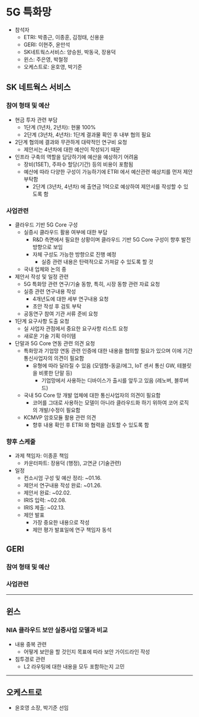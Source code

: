 # 5G 특화망
- 참석자
  - ETRI: 박종근, 이종훈, 김정태, 신용윤
  - GERI: 이현주, 윤만석
  - SK네트웍스서비스: 양승원, 박동국, 장용덕
  - 윈스: 주은영, 박철정
  - 오케스트로: 윤호영, 박기준

## SK 네트웍스 서비스
### 참여 형태 및 예산
- 현금 투자 관련 부담
  - 1단계 (1년차, 2년차): 현물 100%
  - 2단계 (3년차, 4년차): 1단계 결과물 확인 후 내부 협의 필요
- 2단계 협의에 결과와 무관하게 대략적인 연구비 요청
  - 제안서는 4년차에 대한 예산이 작성되기 때문
- 인프라 구축의 역할을 담당하기에 예산을 예상하기 어려움
  - 장비(1SET), 주파수 할당(기간) 등의 비용이 포함됨
  - 예산에 따라 다양한 구성이 가능하기에 ETRI 에서 예산관련 예상치를 먼저 제안 부탁함
    - 2단계 (3년차, 4년차) 에 출연금 1억으로 예상하여 제안서를 작성할 수 있도록 함
### 사업관련
- 클라우드 기반 5G Core 구성
  - 실증시 클라우드 활용 여부에 대한 부담
    - R&D 측면에서 필요한 상황이며 클라우드 기반 5G Core 구성이 향후 발전 방향으로 보임
    - 자체 구성도 가능한 방향으로 진행 예정
      - 실증 관련 내용은 탄력적으로 가져갈 수 있도록 할 것
  - 국내 업체와 논의 중
- 제안서 작성 및 일정 관련
  - 5G 특화망 관련 연구/기술 동향, 특히, 시장 동향 관련 자료 요청
  - 실증 관련 연구내용 작성
    - 4개년도에 대한 세부 연구내용 요청
    - 초안 작성 후 검토 부탁
  - 공동연구 참여 기관 서류 준비 요청
- 1단계 요구사항 도출 요청
  - 실 사업자 관점에서 중요한 요구사항 리스트 요청
  - 새로운 기술 기획 아이템
- 단말과 5G Core 연동 관련 의견 요청
  - 특화망과 기업망 연동 관련 인증에 대한 내용을 협의할 필요가 있으며 이에 기간 통신사업자의 의견이 필요함
    - 유형에 따라 달라질 수 있음 (모뎀형-동글/에그, IoT 센서 통신 GW, 테블릿을 비롯한 단말 등)
      - 기업망에서 사용하는 디바이스가 출시를 앞두고 있음 (레노버, 블루버드)
  - 국내 5G Core 망 개발 업체에 대한 통신사업자의 의견이 필요함
    - 코어를 그대로 사용하는 모델이 아니라 클라우드화 하기 위하여 코어 로직의 개발/수정이 필요함
  - KCMVP 암호모듈 활용 관련 의견
    - 향후 내용 확인 후 ETRI 와 협력을 검토할 수 있도록 함
### 향후 스케줄
- 과제 책임자: 이종훈 책임
  - 카운터파트: 장용덕 (행정), 고연균 (기술관련)
- 일정
  - 컨소시엄 구성 및 예산 정리: ~01.16.
  - 제안서 연구내용 작성 완료: ~01.26.
  - 제안서 완료: ~02.02.
  - IRIS 입력: ~02.08.
  - IRIS 제출: ~02.13.
  - 제안 발표
    - 가장 중요한 내용으로 작성
    - 제안 평가 발표일에 연구 책임자 동석

## GERI
### 참여 형태 및 예산
### 사업관련

---

## 윈스
### NIA 클라우드 보안 실증사업 모델과 비교
- 내용 중복 관련
  - 어떻게 보안을 할 것인지 목표에 따라 보안 가이드라인 작성
- 침투경로 관련
  - L2 라우팅에 대한 내용을 모두 포함하는지 고민

---

## 오케스트로
- 윤호영 소장, 박기준 선임
### 